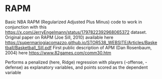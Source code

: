 # RAPM

Basic NBA RAPM (Regularized Adjusted Plus Minus) code to work in conjunction with this https://x.com/JerryEngelmann/status/1797822392968065372 dataset.
Original paper on RAPM (Joe Sill, 2010) available here https://supermariogiacomazzo.github.io/STOR538_WEBSITE/Articles/Basketball/Basketball_Sill.pdf
First public description of APM (Dan Rosenbaum, 2004) here https://www.82games.com/comm30.htm

Performs a penalized (here, Ridge) regression with players (-offense, -defense) as explanatory variables, and points scored as the dependent variable
